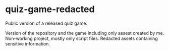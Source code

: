 # quiz-game-redacted
Public version of a released quiz game.

Version of the repository and the game including only assest created by me. Non-working project, mostly only script files. Redacted assets containing sensitive information.
